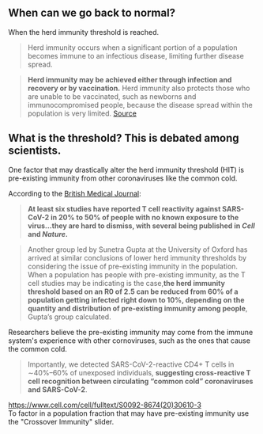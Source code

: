 ## When can we go back to normal?

When the herd immunity threshold is reached.  

> Herd immunity occurs when a significant portion of a population becomes immune to an infectious disease, limiting further disease spread.  

> **Herd immunity may be achieved either through infection and recovery or by vaccination.** Herd immunity also protects those who are unable to be vaccinated, such as newborns and immunocompromised people, because the disease spread within the population is very limited. [Source](https://jamanetwork.com/journals/jama/fullarticle/2772168)  

## What is the threshold? This is debated among scientists.

One factor that may drastically alter the herd immunity threshold (HIT) is pre-existing immunity from other coronaviruses like the common cold.  

According to the [British Medical Journal](https://www.bmj.com/content/370/bmj.m3563):  

> **At least six studies have reported T cell reactivity against SARS-CoV-2 in 20% to 50% of people with no known exposure to the virus...they are hard to dismiss, with several being published in *Cell* and *Nature*.**  

> Another group led by Sunetra Gupta at the University of Oxford has arrived at similar conclusions of lower herd immunity thresholds by considering the issue of pre-existing immunity in the population. When a population has people with pre-existing immunity, as the T cell studies may be indicating is the case,**the herd immunity threshold based on an R0 of 2.5 can be reduced from 60% of a population getting infected right down to 10%, depending on the quantity and distribution of pre-existing immunity among people**, Gupta’s group calculated.  

Researchers believe the pre-existing immunity may come from the immune system's experience with other cornoviruses, such as the ones that cause the common cold.  

> Importantly, we detected SARS-CoV-2-reactive CD4+ T cells in ∼40%–60% of unexposed individuals, **suggesting cross-reactive T cell recognition between circulating “common cold” coronaviruses and SARS-CoV-2**.  

https://www.cell.com/cell/fulltext/S0092-8674(20)30610-3   
To factor in a population fraction that may have pre-existing immunity use the "Crossover Immunity" slider.
